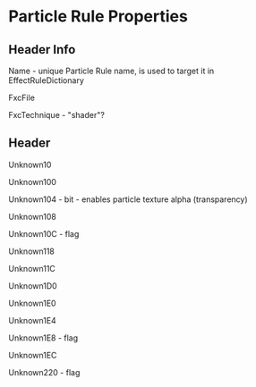 # Particle Rule Properties
## Header Info
Name - unique Particle Rule name, is used to target it in EffectRuleDictionary

FxcFile

FxcTechnique - "shader"?

## Header

Unknown10

Unknown100

Unknown104 - bit - enables particle texture alpha (transparency)

Unknown108

Unknown10C - flag

Unknown118

Unknown11C

Unknown1D0

Unknown1E0

Unknown1E4

Unknown1E8 - flag

Unknown1EC

Unknown220 - flag
